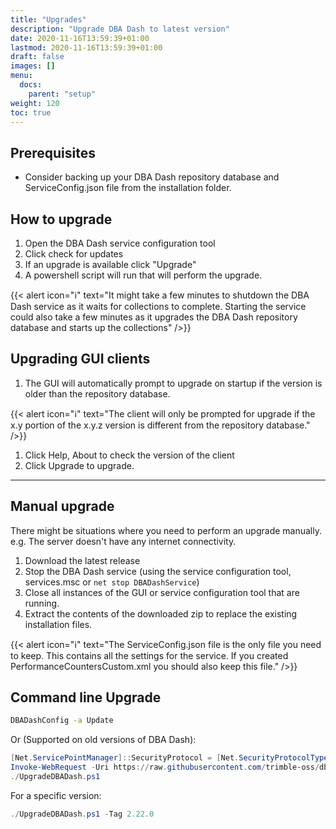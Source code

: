 ```yaml
---
title: "Upgrades"
description: "Upgrade DBA Dash to latest version"
date: 2020-11-16T13:59:39+01:00
lastmod: 2020-11-16T13:59:39+01:00
draft: false
images: []
menu:
  docs:
    parent: "setup"
weight: 120
toc: true
---
```

## Prerequisites

* Consider backing up your DBA Dash repository database and ServiceConfig.json file from the installation folder.
## How to upgrade

1. Open the DBA Dash service configuration tool
2. Click check for updates
3. If an upgrade is available click "Upgrade"
4. A powershell script will run that will perform the upgrade.  

{{< alert icon="ℹ️" text="It might take a few minutes to shutdown the DBA Dash service as it waits for collections to complete.  Starting the service could also take a few minutes as it upgrades the DBA Dash repository database and starts up the collections" />}}

## Upgrading GUI clients

1. The GUI will automatically prompt to upgrade on startup if the version is older than the repository database.
   
{{< alert icon="ℹ️" text="The client will only be prompted for upgrade if the x.y portion of the x.y.z version is different from the repository database." />}}

1. Click Help, About to check the version of the client
2. Click Upgrade to upgrade.


---
## Manual upgrade

There might be situations where you need to perform an upgrade manually.  e.g. The server doesn't have any internet connectivity.

1. Download the latest release
2. Stop the DBA Dash service (using the service configuration tool, services.msc or `net stop DBADashService`)
3. Close all instances of the GUI or service configuration tool that are running.
4. Extract the contents of the downloaded zip to replace the existing installation files.

{{< alert icon="ℹ️" text="The ServiceConfig.json file is the only file you need to keep.  This contains all the settings for the service. If you created PerformanceCountersCustom.xml you should also keep this file." />}}

## Command line Upgrade

```cmd
DBADashConfig -a Update
```

Or (Supported on old versions of DBA Dash):

```powershell
[Net.ServicePointManager]::SecurityProtocol = [Net.SecurityProtocolType]::Tls12
Invoke-WebRequest -Uri https://raw.githubusercontent.com/trimble-oss/dba-dash/main/Scripts/UpgradeDBADash.ps1 -OutFile UpgradeDBADash.ps1
./UpgradeDBADash.ps1
```

For a specific version:
```powershell
./UpgradeDBADash.ps1 -Tag 2.22.0
```